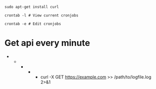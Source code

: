 ` sudo apt-get install curl `

` crontab -l # View current cronjobs `

` crontab -e # Edit cronjobs `

# Get api every minute
* * * * * curl -X GET https://example.com >> /path/to/logfile.log 2>&1
